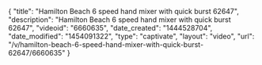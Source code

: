 {
    "title": "Hamilton Beach  6 speed hand mixer with quick burst 62647",
    "description": "Hamilton Beach  6 speed hand mixer with quick burst 62647",
    "videoid": "6660635",
    "date_created": "1444528704",
    "date_modified": "1454091322",
    "type": "captivate",
    "layout": "video",
    "url": "\/v\/hamilton-beach-6-speed-hand-mixer-with-quick-burst-62647\/6660635"
}